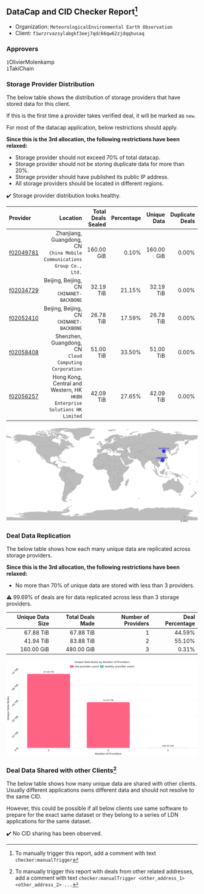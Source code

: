 ## DataCap and CID Checker Report[^1]
 - Organization: `MeteorologicalEnvironmental Earth Observation`
 - Client: `f1wrzrvazsylabgkf3eej7qdc66qw62zjdqqhusaq`
### Approvers
`1`OlivierMolenkamp<br/>`1`TakiChain

### Storage Provider Distribution
The below table shows the distribution of storage providers that have stored data for this client.

If this is the first time a provider takes verified deal, it will be marked as `new`.

For most of the datacap application, below restrictions should apply.

**Since this is the 3rd allocation, the following restrictions have been relaxed:**
 - Storage provider should not exceed 70% of total datacap.
 - Storage provider should not be storing duplicate data for more than 20%.
 - Storage provider should have published its public IP address.
 - All storage providers should be located in different regions.

✔️ Storage provider distribution looks healthy.

| Provider                                              |                                                                      Location | Total Deals Sealed | Percentage | Unique Data | Duplicate Deals |
| :---------------------------------------------------- | ----------------------------------------------------------------------------: | -----------------: | ---------: | ----------: | --------------: |
| [f02049781](https://filfox.info/en/address/f02049781) |    Zhanjiang, Guangdong, CN<br/>`China Mobile Communications Group Co., Ltd.` |         160.00 GiB |      0.10% |  160.00 GiB |           0.00% |
| [f02034729](https://filfox.info/en/address/f02034729) |                                  Beijing, Beijing, CN<br/>`CHINANET-BACKBONE` |          32.19 TiB |     21.15% |   32.19 TiB |           0.00% |
| [f02052410](https://filfox.info/en/address/f02052410) |                                  Beijing, Beijing, CN<br/>`CHINANET-BACKBONE` |          26.78 TiB |     17.59% |   26.78 TiB |           0.00% |
| [f02058408](https://filfox.info/en/address/f02058408) |                     Shenzhen, Guangdong, CN<br/>`Cloud Computing Corporation` |          51.00 TiB |     33.50% |   51.00 TiB |           0.00% |
| [f02056257](https://filfox.info/en/address/f02056257) | Hong Kong, Central and Western, HK<br/>`HKBN Enterprise Solutions HK Limited` |          42.09 TiB |     27.65% |   42.09 TiB |           0.00% |

<img src="https://raw.githubusercontent.com/data-preservation-programs/filplus-checker-assets/main/filecoin-project/filecoin-plus-large-datasets/issues/1800/1679274307119.png"/>

### Deal Data Replication
The below table shows how each many unique data are replicated across storage providers.


**Since this is the 3rd allocation, the following restrictions have been relaxed:**
- No more than 70% of unique data are stored with less than 3 providers.

⚠️ 99.69% of deals are for data replicated across less than 3 storage providers.

| Unique Data Size | Total Deals Made | Number of Providers | Deal Percentage |
| ---------------: | ---------------: | ------------------: | --------------: |
|        67.88 TiB |        67.88 TiB |                   1 |          44.59% |
|        41.94 TiB |        83.88 TiB |                   2 |          55.10% |
|       160.00 GiB |       480.00 GiB |                   3 |           0.31% |

<img src="https://raw.githubusercontent.com/data-preservation-programs/filplus-checker-assets/main/filecoin-project/filecoin-plus-large-datasets/issues/1800/1679274309253.png"/>

### Deal Data Shared with other Clients[^3]
The below table shows how many unique data are shared with other clients.
Usually different applications owns different data and should not resolve to the same CID.

However, this could be possible if all below clients use same software to prepare for the exact same dataset or they belong to a series of LDN applications for the same dataset.

✔️ No CID sharing has been observed.

[^1]: To manually trigger this report, add a comment with text `checker:manualTrigger`

[^2]: Deals from those addresses are combined into this report as they are specified with `checker:manualTrigger`

[^3]: To manually trigger this report with deals from other related addresses, add a comment with text `checker:manualTrigger <other_address_1> <other_address_2> ...`
